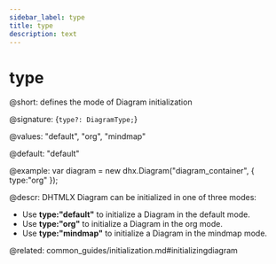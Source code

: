 ```yaml
---
sidebar_label: type
title: type
description: text
---
```


# type

@short: defines the mode of Diagram initialization 

@signature: {`type?: DiagramType;`}

@values: "default", "org", "mindmap"

@default: "default"

@example:
var diagram = new dhx.Diagram("diagram_container", { 
    type:"org"
});


@descr:
DHTMLX Diagram can be initialized in one of three modes:

- Use **type:"default"** to initialize a Diagram in the default mode.
- Use **type:"org"** to initialize a Diagram in the org mode. 
- Use **type:"mindmap"** to initialize a Diagram in the mindmap mode. 


@related:
common_guides/initialization.md#initializingdiagram